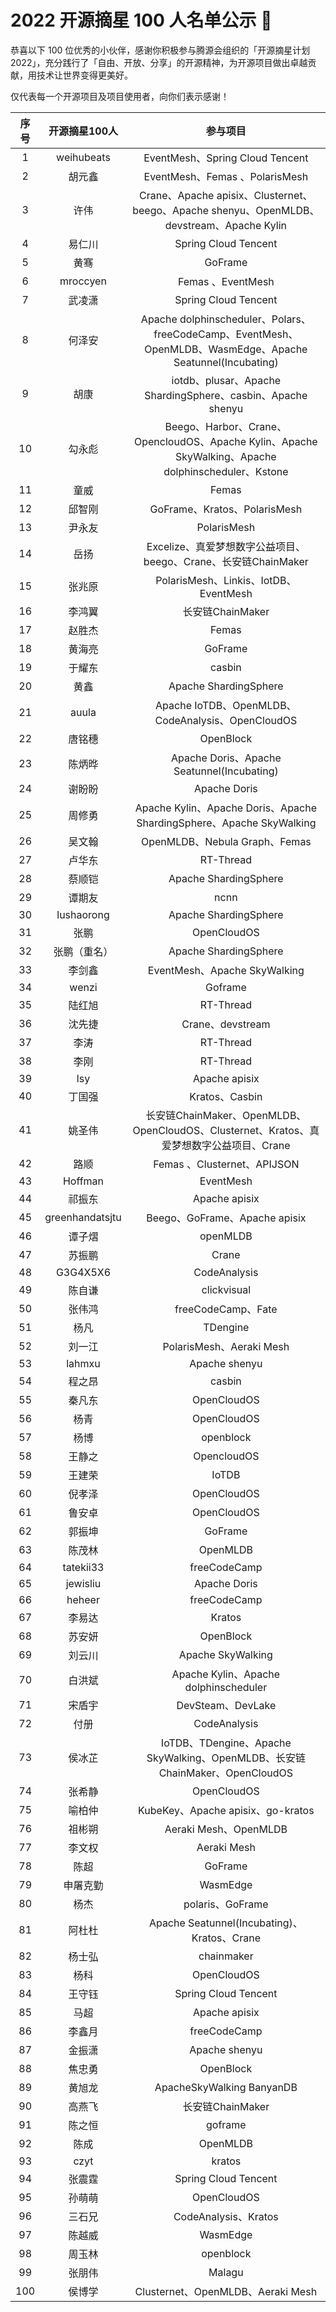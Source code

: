 # 2022 开源摘星 100 人名单公示 🌟

恭喜以下 100 位优秀的小伙伴，感谢你积极参与腾源会组织的「开源摘星计划 2022」，充分践行了「自由、开放、分享」的开源精神，为开源项目做出卓越贡献，用技术让世界变得更美好。

仅代表每一个开源项目及项目使用者，向你们表示感谢！

|序号|开源摘星100人|参与项目|
|:-:|:-:|:-:|
|1|weihubeats|EventMesh、Spring Cloud Tencent|
|2|胡元鑫|EventMesh、Femas 、PolarisMesh|
|3|许伟|Crane、Apache apisix、Clusternet、beego、Apache shenyu、OpenMLDB、devstream、Apache Kylin|
|4|易仁川|Spring Cloud Tencent|
|5|黄骞|GoFrame|
|6|mroccyen|Femas 、EventMesh|
|7|武凌潇|Spring Cloud Tencent|
|8|何泽安|Apache dolphinscheduler、Polars、freeCodeCamp、EventMesh、OpenMLDB、WasmEdge、Apache Seatunnel(Incubating)|
|9|胡康|iotdb、plusar、Apache ShardingSphere、casbin、Apache shenyu|
|10|勾永彪|Beego、Harbor、Crane、OpencloudOS、Apache Kylin、Apache SkyWalking、Apache dolphinscheduler、Kstone|
|11|童威|Femas|
|12|邱智刚|GoFrame、Kratos、PolarisMesh|
|13|尹永友|PolarisMesh|
|14|岳扬|Excelize、真爱梦想数字公益项目、beego、Crane、长安链ChainMaker|
|15|张兆原|PolarisMesh、Linkis、IotDB、EventMesh|
|16|李鸿翼|长安链ChainMaker|
|17|赵胜杰|Femas |
|18|黄海亮|GoFrame|
|19|于耀东|casbin|
|20|黄鑫|Apache ShardingSphere|
|21|auula|Apache IoTDB、OpenMLDB、CodeAnalysis、OpenCloudOS|
|22|唐铭穗|OpenBlock|
|23|陈炳晔|Apache Doris、Apache Seatunnel(Incubating)|
|24|谢盼盼|Apache Doris|
|25|周修勇|Apache Kylin、Apache Doris、Apache ShardingSphere、Apache SkyWalking|
|26|吴文翰|OpenMLDB、Nebula Graph、Femas|
|27|卢华东|RT-Thread|
|28|蔡顺铠|Apache ShardingSphere|
|29|谭期友|ncnn|
|30|lushaorong|Apache ShardingSphere|
|31|张鹏|OpenCloudOS|
|32|张鹏（重名）|Apache  ShardingSphere|
|33|李剑鑫|EventMesh、Apache SkyWalking|
|34|wenzi|Goframe|
|35|陆红旭|RT-Thread|
|36|沈先捷|Crane、devstream|
|37|李涛|RT-Thread|
|38|李刚|RT-Thread|
|39|lsy|Apache apisix|
|40|丁国强|Kratos、Casbin|
|41|姚圣伟|长安链ChainMaker、OpenMLDB、OpenCloudOS、Clusternet、Kratos、真爱梦想数字公益项目、Crane|
|42|路顺|Femas 、Clusternet、APIJSON|
|43|Hoffman|EventMesh|
|44|祁振东|Apache apisix|
|45|greenhandatsjtu|Beego、GoFrame、Apache apisix|
|46|谭子熠|openMLDB|
|47|苏振鹏|Crane|
|48|G3G4X5X6|CodeAnalysis|
|49|陈自谦|clickvisual|
|50|张伟鸿|freeCodeCamp、Fate|
|51|杨凡|TDengine|
|52|刘一江|PolarisMesh、Aeraki Mesh|
|53|lahmxu|Apache shenyu|
|54|程之昂|casbin|
|55|秦凡东|OpenCloudOS|
|56|杨青|OpenCloudOS|
|57|杨博|openblock|
|58|王静之|OpencloudOS|
|59|王建荣|IoTDB|
|60|倪孝泽|OpenCloudOS|
|61|鲁安卓|OpenCloudOS|
|62|郭振坤|GoFrame|
|63|陈茂林|OpenMLDB|
|64|tatekii33|freeCodeCamp|
|65|jewisliu| Apache Doris|
|66|heheer|freeCodeCamp|
|67|李易达|Kratos|
|68|苏安妍|OpenBlock|
|69|刘云川|Apache  SkyWalking|
|70|白洪斌|Apache Kylin、Apache dolphinscheduler|
|71|宋盾宇|DevSteam、DevLake|
|72|付册|CodeAnalysis|
|73|侯冰芷|IoTDB、TDengine、Apache SkyWalking、OpenMLDB、长安链ChainMaker、OpenCloudOS|
|74|张希静|OpenCloudOS|
|75|喻柏仲|KubeKey、Apache apisix、go-kratos|
|76|祖彬朔|Aeraki Mesh、OpenMLDB|
|77|李文权|Aeraki Mesh|
|78|陈超|GoFrame|
|79|申屠克勤|WasmEdge|
|80|杨杰|polaris、GoFrame|
|81|阿杜杜|Apache Seatunnel(Incubating)、Kratos、Crane|
|82|杨士弘|chainmaker|
|83|杨科|OpenCloudOS|
|84|王守钰|Spring Cloud Tencent |
|85|马超|Apache apisix|
|86|李鑫月|freeCodeCamp|
|87|金振潇|Apache shenyu|
|88|焦忠勇|OpenBlock|
|89|黄旭龙|ApacheSkyWalking BanyanDB|
|90|高燕飞|长安链ChainMaker|
|91|陈之恒|goframe|
|92|陈成|OpenMLDB|
|93|czyt|kratos|
|94|张震霆|Spring Cloud Tencent |
|95|孙萌萌|OpenCloudOS|
|96|三石兄|CodeAnalysis、Kratos|
|97|陈越威|WasmEdge|
|98|周玉林|openblock|
|99|张朋伟|Malagu|
|100|侯博学|Clusternet、OpenMLDB、Aeraki Mesh|





